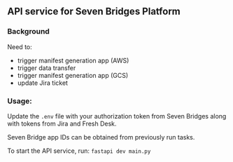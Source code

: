 ## API service for Seven Bridges Platform

### Background
Need to:
- trigger manifest generation app (AWS)
- trigger data transfer
- trigger manifest generation app (GCS)
- update Jira ticket

### Usage:
Update the `.env` file with your authorization token from Seven Bridges along with tokens from Jira and Fresh Desk.

Seven Bridge app IDs can be obtained from previously run tasks.

To start the API service, run:
`fastapi dev main.py`

